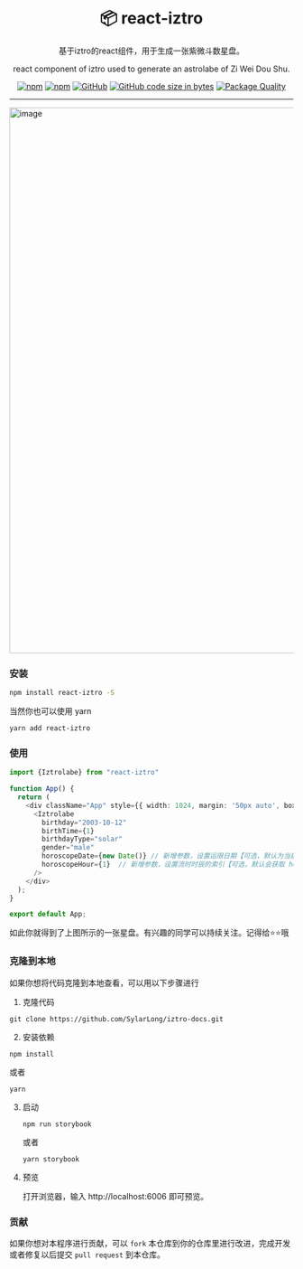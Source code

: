 <div align="center">

# 📦 react-iztro

基于iztro的react组件，用于生成一张紫微斗数星盘。

react component of iztro used to generate an astrolabe of Zi Wei Dou Shu.

</div>

<div align="center">

[![npm](https://img.shields.io/npm/v/react-iztro?logo=npm&logoColor=%23CB3837)](https://www.npmjs.com/package/react-iztro) 
[![npm](https://img.shields.io/npm/dt/react-iztro?logo=npm&logoColor=%23CB3837)](https://www.npmjs.com/package/react-iztro) 
[![GitHub](https://img.shields.io/github/license/sylarlong/react-iztro)](https://www.npmjs.com/package/react-iztro) 
[![GitHub code size in bytes](https://img.shields.io/github/languages/code-size/SylarLong/react-iztro)](https://www.npmjs.com/package/react-iztro) 
[![Package Quality](https://packagequality.com/shield/react-iztro.svg)](https://packagequality.com/#?package=react-iztro) 

</div>

---

<img width="966" alt="image" src="https://github.com/SylarLong/react-iztro/assets/6510425/f4335997-fdd8-42e2-bb1a-600942f9b0ba">

### 安装

```sh
npm install react-iztro -S
```

当然你也可以使用 yarn

```sh
yarn add react-iztro
```

### 使用

```ts
import {Iztrolabe} from "react-iztro"

function App() {
  return (
    <div className="App" style={{ width: 1024, margin: '50px auto', boxShadow: '0 0 25px rgba(0,0,0,0.25)'}}>
      <Iztrolabe 
        birthday="2003-10-12" 
        birthTime={1} 
        birthdayType="solar" 
        gender="male" 
        horoscopeDate={new Date()} // 新增参数，设置运限日期【可选，默认为当前时间】
        horoscopeHour={1}  // 新增参数，设置流时时辰的索引【可选，默认会获取 horoscopeDate 时间】
      />
    </div>
  );
}

export default App;

```

如此你就得到了上图所示的一张星盘。有兴趣的同学可以持续关注。记得给⭐️⭐️哦

### 克隆到本地

如果你想将代码克隆到本地查看，可以用以下步骤进行

1. 克隆代码

  ```
  git clone https://github.com/SylarLong/iztro-docs.git
  ```

2. 安装依赖

  ```
  npm install
  ```

  或者

  ```
  yarn
  ```

3. 启动

   ```
   npm run storybook
   ```

   或者

   ```
   yarn storybook
   ```

4. 预览

   打开浏览器，输入 http://localhost:6006 即可预览。

### 贡献

如果你想对本程序进行贡献，可以 `fork` 本仓库到你的仓库里进行改进，完成开发或者修复以后提交 `pull request` 到本仓库。

